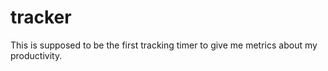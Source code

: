 # tracker
This is supposed to be the first tracking timer to give me metrics about my productivity.
